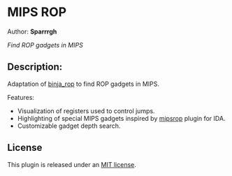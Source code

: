 # MIPS ROP
Author: **Sparrrgh**

_Find ROP gadgets in MIPS_

## Description:
Adaptation of [binja_rop](https://github.com/m4ul3r/binja_rop/) to find ROP gadgets in MIPS.

Features: 
- Visualization of registers used to control jumps.
- Highlighting of special MIPS gadgets inspired by [mipsrop](https://github.com/tacnetsol/ida/tree/master/plugins/mipsrop) plugin for IDA.
- Customizable gadget depth search.

## License

This plugin is released under an [MIT license](./license).
